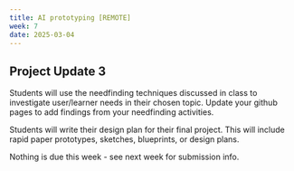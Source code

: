 ```yaml
---
title: AI prototyping [REMOTE]
week: 7
date: 2025-03-04
---
```



## Project Update 3
Students will use the needfinding techniques discussed in class to investigate user/learner needs in their chosen topic. Update your github pages to add findings from your needfinding activities. 

Students will write their design plan for their final project. This will include rapid paper prototypes, sketches, blueprints, or design plans. 

Nothing is due this week - see next week for submission info.